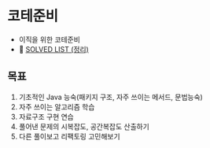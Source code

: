 # 코테준비
- 이직을 위한 코테준비
- 📝 [SOLVED LIST (정리)](https://github.com/bluewhale507/codingtest/wiki)


## 목표
1. 기초적인 Java 능숙(패키지 구조, 자주 쓰이는 메서드, 문법능숙)
2. 자주 쓰이는 알고리즘 학습
3. 자료구조 구현 연습
4. 풀어낸 문제의 시복잡도, 공간복잡도 산출하기
5. 다른 풀이보고 리팩토링 고민해보기

